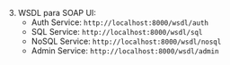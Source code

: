 3. WSDL para SOAP UI:
   - Auth Service: `http://localhost:8000/wsdl/auth`
   - SQL Service: `http://localhost:8000/wsdl/sql`
   - NoSQL Service: `http://localhost:8000/wsdl/nosql`
   - Admin Service: `http://localhost:8000/wsdl/admin`